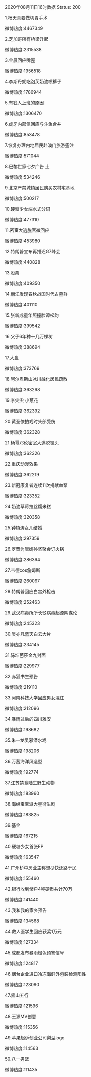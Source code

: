 2020年08月11日16时数据
Status: 200

1.杨天真要做切胃手术

微博热度:4467349

2.芝加哥所有桥梁升起

微博热度:2315538

3.金晨回应嘴歪

微博热度:1956518

4.李斯丹妮吃泡芙奶油喷裤子

微博热度:1786944

5.有钱人上班的原因

微博热度:1306470

6.虎牙内部信回应与斗鱼合并

微博热度:853478

7.恢复办理内地居民赴澳门旅游签注

微博热度:571044

8.巴黎世家七夕广告 土

微博热度:534246

9.北京严禁城镇居民购买农村宅基地

微博热度:500217

10.硬糖少女端水式分词

微博热度:477310

11.密室大逃脱官微回应

微博热度:453980

12.特朗普宣布再推迟G7峰会

微博热度:440828

13.股票

微博热度:409350

14.丽江发现春秋战国时代古墓群

微博热度:401110

15.张新成童年照撞脸谭松韵

微博热度:399542

16.父子6年种十几万棵树

微博热度:388694

17.大盘

微博热度:373769

18.阿尔卑斯山冰川融化居民疏散

微博热度:363268

19.李尖尖 小葱花

微博热度:362392

20.黄圣依拍戏时头部受伤

微博热度:362328

21.杨幂邓伦密室大逃脱镜头

微博热度:362326

22.重庆动漫效果

微博热度:362219

23.新冠康复者连续11次捐献血浆

微博热度:323352

24.奶油草莓拉丝糯米糕

微博热度:320358

25.钟镇涛女儿结婚

微博热度:297359

26.罗晋为唐嫣孙坚聚会订火锅

微博热度:286364

27.韦德cos詹姆斯

微博热度:260097

28.特朗普回应白宫外枪击

微博热度:252463

29.武汉病毒所所长驳病毒起源阴谋论

微博热度:245323

30.吴亦凡蓝天白云大片

微博热度:234145

31.陈坤芭莎金九封面

微博热度:229977

32.赤狐书生预告

微博热度:219110

33.河南科技大学回应男女混住

微博热度:212096

34.暴雨过后的四川雅安

微博热度:198682

35.朱一龙吴邪潜水戏

微博热度:198206

36.万茜海洋风造型

微博热度:192774

37.江苏禁食陆生野生动物

微博热度:183960

38.海绵宝宝派大星衍生剧

微博热度:183825

39.基金

微博热度:167215

40.硬糖少女首张EP

微博热度:163547

41.广州桥中房业主称想尽快还路于民

微博热度:155460

42.银行收到储户4吨硬币共计70万

微博热度:141440

43.我和我的家乡预告

微博热度:134568

44.救人医学生回应获奖1万元

微博热度:127334

45.成都发布暴雨橙色预警信号

微博热度:124817

46.烟台企业进口冷冻海鲜外包装检测阳性

微博热度:123090

47.雾山五行

微博热度:121596

48.王源MV创意

微博热度:115356

49.苹果起诉创业公司梨型logo

微博热度:114563

50.八一男篮

微博热度:111435

